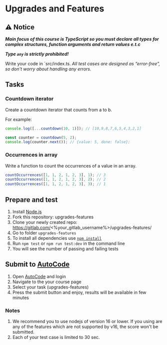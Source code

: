 # Upgrades and Features

## ⚠ Notice

**_Main focus of this course is TypeScript so you must declare all types for complex structures, function arguments and return values e.t.c_**

**_Type `any` is strictly prohibited!_**

Write your code in `src/index.ts.
_All test cases are designed as “error-free”, so don't worry about handling any errors._

## Tasks

### Countdown iterator

Create a countdown iterator that counts from a to b.

For example:

```js
console.log([...countdown(10, 1)]); // [10,9,8,7,6,5,4,3,2,1]

const counter = countdown(5, 2);
console.log(counter.next()); // {value: 5, done: false};
```

### Occurrences in array

Write a function to count the occurrences of a value in an array.

```js
countOccurrences([1, 1, 2, 1, 2, 3], 1); // 3
countOccurrences([1, 1, 2, 1, 2, 3], 2); // 2
countOccurrences([1, 1, 2, 1, 2, 3], 3); // 1
```

## Prepare and test

1. Install [Node.js](https://nodejs.org/en/download/)
2. Fork this repository: upgrades-features
3. Clone your newly created repo: https://gitlab.com/<%your_gitlab_username%>/upgrades-features/
4. Go to folder `upgrades-features`
5. To install all dependencies use [`npm install`](https://docs.npmjs.com/cli/install)
6. Run `npm test` or `npm run test:dev` in the command line
7. You will see the number of passing and failing tests

## Submit to [AutoCode](https://autocode.lab.epam.com/)

1. Open [AutoCode](https://autocode.lab.epam.com/) and login
2. Navigate to the your course page
3. Select your task (upgrades-features)
4. Press the submit button and enjoy, results will be available in few minutes

### Notes

1. We recommend you to use nodejs of version 16 or lower. If you using are any of the features which are not supported by v16, the score won't be submitted.
2. Each of your test case is limited to 30 sec.
